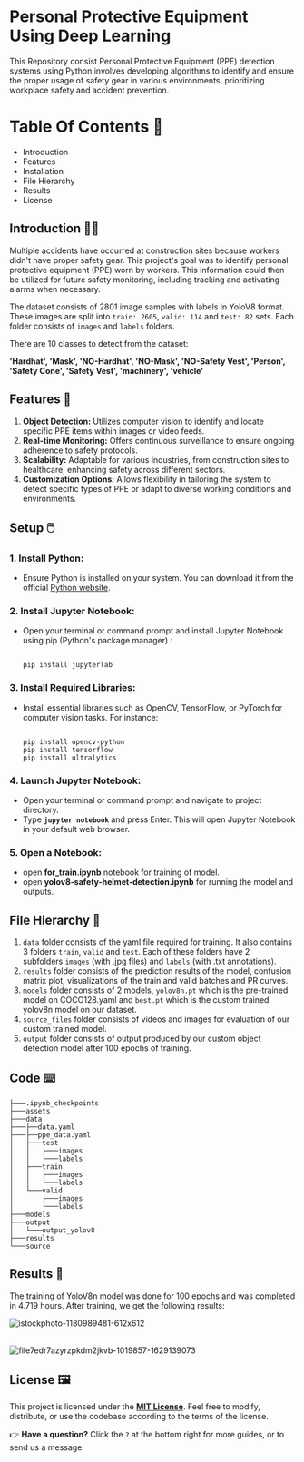 # **Personal Protective Equipment Using Deep Learning**

This Repository consist Personal Protective Equipment (PPE) detection systems using Python involves developing algorithms to identify and ensure the proper usage of safety gear in various environments, prioritizing workplace safety and accident prevention.

# Table Of Contents 📜

- Introduction
- Features
- Installation
- File Hierarchy
- Results
- License

## Introduction 🧑‍🔧

Multiple accidents have occurred at construction sites because workers didn't have proper safety gear. This project's goal was to identify personal protective equipment (PPE) worn by workers. This information could then be utilized for future safety monitoring, including tracking and activating alarms when necessary.

The dataset consists of 2801 image samples with labels in YoloV8 format. These images are split into `train: 2605`, `valid: 114` and `test: 82` sets. Each folder consists of `images` and `labels` folders.

There are 10 classes to detect from the dataset:

**'Hardhat', 'Mask', 'NO-Hardhat', 'NO-Mask', 'NO-Safety Vest', 'Person', 'Safety Cone', 'Safety Vest', 'machinery', 'vehicle'**

## Features 🤖

1. **Object Detection:** Utilizes computer vision to identify and locate specific PPE items within images or video feeds.
2. **Real-time Monitoring:** Offers continuous surveillance to ensure ongoing adherence to safety protocols.
3. **Scalability:** Adaptable for various industries, from construction sites to healthcare, enhancing safety across different sectors.
4.  **Customization Options:** Allows flexibility in tailoring the system to detect specific types of PPE or adapt to diverse working conditions and environments.

## Setup 🖱️

### **1. Install Python:**

- Ensure Python is installed on your system. You can download it from the official [Python website](https://www.python.org/downloads/).

### **2. Install Jupyter Notebook:**

- Open your terminal or command prompt and install Jupyter Notebook using pip (Python's package manager) :
    
    ```
    
    pip install jupyterlab
    
    ```
    

### **3. Install Required Libraries:**

- Install essential libraries such as OpenCV, TensorFlow, or PyTorch for computer vision tasks. For instance:
    
    ```
    
    pip install opencv-python
    pip install tensorflow
    pip install ultralytics
    
    ```
    

### **4. Launch Jupyter Notebook:**

- Open your terminal or command prompt and navigate to  project directory.
- Type **`jupyter notebook`** and press Enter. This will open Jupyter Notebook in your default web browser.

### **5.  Open a Notebook:**

- open **for_train.ipynb** notebook for training of model.
- open **yolov8-safety-helmet-detection.ipynb** for running the model and outputs.

## File Hierarchy 📝

1. `data` folder consists of the yaml file required for training. It also contains 3 folders `train`, `valid` and `test`. Each of these folders have 2 subfolders `images` (with .jpg files) and `labels` (with .txt annotations).
2. `results` folder consists of the prediction results of the model, confusion matrix plot, visualizations of the train and valid batches and PR curves.
3. `models` folder consists of 2 models, `yolov8n.pt` which is the pre-trained model on COCO128.yaml and `best.pt` which is the custom trained yolov8n model on our dataset.
4. `source_files` folder consists of videos and images for evaluation of our custom trained model.
5. `output` folder consists of output produced by our custom object detection model after 100 epochs of training.

## Code ⌨️

```
├───.ipynb_checkpoints
├───assets
├───data
├───├──data.yaml
├───├──ppe_data.yaml
│   ├───test
│   │   ├───images
│   │   └───labels
│   ├───train
│   │   ├───images
│   │   └───labels
│   └───valid
│       ├───images
│       └───labels
├───models
├───output
│   └───output_yolov8
├───results
└───source

```

## Results 🎯

The training of YoloV8n model was done for 100 epochs and was completed in 4.719 hours. After training, we get the following results:

![istockphoto-1180989481-612x612](https://github.com/siddhiwadetiwar/Personal-Protective-Equipment-Using-Deep-Learning/assets/125651663/e42075d1-1d7f-49f8-9c11-ec163b12dc61)


<br> ![file7edr7azyrzpkdm2jkvb-1019857-1629139073](https://github.com/siddhiwadetiwar/Personal-Protective-Equipment-Using-Deep-Learning/assets/125651663/ddae25ba-6baf-4fec-88c2-41720454a3a7)








## License 🖼️

This project is licensed under the **[MIT License](https://chat.openai.com/c/LICENSE)**. Feel free to modify, distribute, or use the codebase according to the terms of the license.

👉 **Have a question?** Click the `?` at the bottom right for more guides, or to send us a message.
